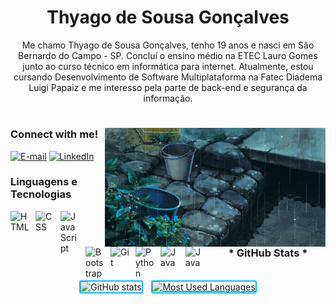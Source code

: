 <h1 align="center">Thyago de Sousa Gonçalves</h1>

<p align="center">
  Me chamo Thyago de Sousa Gonçalves, tenho 19 anos e nasci em São Bernardo do Campo - SP. Concluí o ensino médio na ETEC Lauro Gomes junto ao curso técnico em informática para internet. Atualmente, estou cursando Desenvolvimento de Software Multiplataforma na Fatec Diadema Luigi Papaiz e me interesso pela parte de back-end e segurança da informação.
</p>

#

<img align="right" alt="" height="190px" src="./src/water.gif">

<h3 align="left">Connect with me!</h3>

[![E-mail](https://img.shields.io/badge/-Email-000?style=for-the-badge&logo=microsoft-outlook&logoColor=FF00F6&color:FFF)](mailto:meduardacardoso.121@gmail.com)
[![LinkedIn](https://img.shields.io/badge/-LinkedIn-000?style=for-the-badge&logo=linkedin&logoColor=FF00F6&color:FFF)](https://www.linkedin.com/in/mari4souza/)


<h3 align="left">Linguagens e Tecnologias</h3>

<img 
    align="left" 
    alt="HTML"
    title="HTML" 
    width="30px" 
    style="padding-right: 10px;" 
    src="https://cdn.jsdelivr.net/gh/devicons/devicon@latest/icons/html5/html5-original.svg" 
/>
<img 
    align="left" 
    alt="CSS" 
    title="CSS"
    width="30px" 
    style="padding-right: 10px;" 
    src="https://cdn.jsdelivr.net/gh/devicons/devicon@latest/icons/css3/css3-original.svg" 
/>
<img 
    align="left" 
    alt="JavaScript" 
    title="JavaScript"
    width="30px" 
    style="padding-right: 10px;" 
    src="https://cdn.jsdelivr.net/gh/devicons/devicon@latest/icons/javascript/javascript-original.svg" 
/>
<img 
    align="left" 
    alt="Bootstrap"
    title="Bootstrap" 
    width="30px" 
    style="padding-right: 10px;" 
    src="https://cdn.jsdelivr.net/gh/devicons/devicon@latest/icons/bootstrap/bootstrap-original.svg" 
/>
<img 
    align="left" 
    alt="Git" 
    title="Git"
    width="30px" 
    style="padding-right: 10px;" 
    src="https://cdn.jsdelivr.net/gh/devicons/devicon@latest/icons/git/git-original.svg" 
/>
<img 
    align="left" 
    alt="Python" 
    title="Python"
    width="30px" 
    style="padding-right: 10px;" 
    src="https://cdn.jsdelivr.net/gh/devicons/devicon@latest/icons/python/python-original.svg" 
/>
<img 
    align="left" 
    alt="Java" 
    title="Java"
    width="30px" 
    style="padding-right: 10px;" 
    src="https://cdn.jsdelivr.net/gh/devicons/devicon@latest/icons/java/java-original.svg" 
/>
<img 
    align="left" 
    alt="Java" 
    title="Java"
    width="30px" 
    style="padding-right: 10px;" 
    src="https://cdn.jsdelivr.net/gh/devicons/devicon@latest/icons/mysql/mysql-original.svg" 
/>


<br/>
<br/>

<div style="text-align: center;" align="center">
  <h3>* GitHub Stats *</h3>
  <br>
  <img 
    src="https://github-readme-stats.vercel.app/api?username=thygasousa&show_icons=true&theme=tokyonight&include_all_commits=true&locale=pt-br&bg_color=000&text_color=00BFFF&icon_color=00BFFF&title_color=00BFFF&border_color=00BFFF" 
    alt="GitHub stats"
    style="margin-right: 10px; border-radius: 3px; border: 2px solid #00BFFF;"
  />
  
  <a href="https://github.com/thygasousa/github-readme-stats">
    <img 
      src="https://github-readme-stats.vercel.app/api/top-langs/?username=thygasousa&theme=tokyonight&layout=compact&custom_title=Tecnologias&langs_count=9&bg_color=000&text_color=00BFFF&title_color=00BFFF&border_color=00BFFF" 
      alt="Most Used Languages"
      style="border-radius: 3px; border: 2px solid #00BFFF;"
    />
  </a>
</div>
